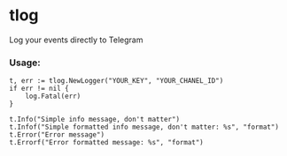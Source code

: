 # tlog
Log your events directly to Telegram

### Usage:
~~~golang
t, err := tlog.NewLogger("YOUR_KEY", "YOUR_CHANEL_ID")
if err != nil {
    log.Fatal(err)
}

t.Info("Simple info message, don't matter")
t.Infof("Simple formatted info message, don't matter: %s", "format")
t.Error("Error message")
t.Errorf("Error formatted message: %s", "format")
~~~
